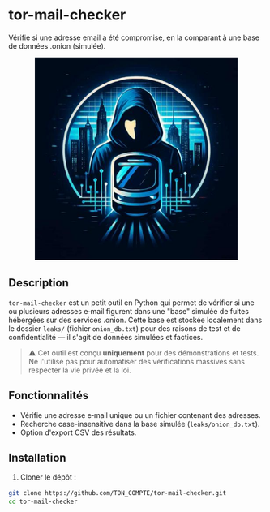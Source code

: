 # tor-mail-checker
Vérifie si une adresse email a été compromise, en la comparant à une base de données .onion (simulée).

<p align="center">
  <img src="lucia-rufine-logo.jpg" alt="lucia-rufine" width="400"/>
</p>

## Description


`tor-mail-checker` est un petit outil en Python qui permet de vérifier si une ou plusieurs adresses e‑mail figurent dans une "base" simulée de fuites hébergées sur des services .onion. Cette base est stockée localement dans le dossier `leaks/` (fichier `onion_db.txt`) pour des raisons de test et de confidentialité — il s'agit de données simulées et factices.


> ⚠️ Cet outil est conçu **uniquement** pour des démonstrations et tests. Ne l'utilise pas pour automatiser des vérifications massives sans respecter la vie privée et la loi.


## Fonctionnalités


- Vérifie une adresse e‑mail unique ou un fichier contenant des adresses.
- Recherche case-insensitive dans la base simulée (`leaks/onion_db.txt`).
- Option d'export CSV des résultats.


## Installation


1. Cloner le dépôt :


```bash
git clone https://github.com/TON_COMPTE/tor-mail-checker.git
cd tor-mail-checker
